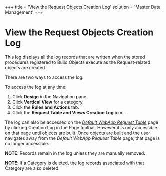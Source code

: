 +++
title = 'View the Request Objects Creation Log'
solution = 'Master Data Management'
+++

# View the Request Objects Creation Log

This log displays all the log records that are written when the stored
procedures registered to Build Objects execute as the Request-related
objects are created.

There are two ways to access the log.

To access the log at any time:

1.  Click **Design** in the Navigation pane.
2.  Click **Vertical View** for a category.
3.  Click the **Rules and Actions** tab.
4.  Click the **Request Table and Views Creation Log** icon.

The log can also be accessed on the *[Default WebApp Request
Table](../Page_Desc/Default%20WebApp%20Request%20Table)* page by
clicking Creation Log in the Page toolbar. However it is only accessible
on that page until objects are built. Once objects are built and the
user navigates away from the *Default WebApp Request Table* page, that
page is no longer accessible.

**NOTE**: Records remain in the log unless they are manually removed.

**NOTE**: If a Category is deleted, the log records associated with that
Category are also deleted.
